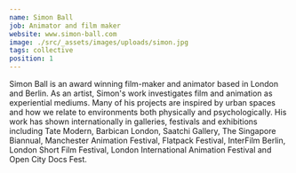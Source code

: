 ```yaml
---
name: Simon Ball
job: Animator and film maker
website: www.simon-ball.com
image: ./src/_assets/images/uploads/simon.jpg
tags: collective
position: 1
---
```

Simon Ball is an award winning film-maker and animator based in London and Berlin. As an artist, Simon's work investigates film and animation as experiential mediums. Many of his projects are inspired by urban spaces and how we relate to environments both physically and psychologically. His work has shown internationally in galleries, festivals and exhibitions including Tate Modern, Barbican London, Saatchi Gallery, The Singapore Biannual, Manchester Animation Festival, Flatpack Festival, InterFilm Berlin, London Short Film Festival, London International Animation Festival and Open City Docs Fest.